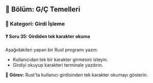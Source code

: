## 📘 Bölüm: G/Ç Temelleri  
### 🔹 Kategori: Girdi İşleme  
#### ❓ Soru 35: Girdiden tek karakter okuma

Aşağıdakileri yapan bir Rust programı yazın:

- Kullanıcıdan tek bir karakter girmesini isteyin.
- Girdiyi okuyup karakteri terminale yazdırın.

🔧 **Görev:** Rust'ta kullanıcı girdisinden tek karakter okumayı gösterin.
